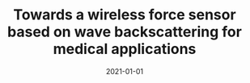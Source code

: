 ---
title: "Towards a wireless force sensor based on wave backscattering for medical applications"
collection: publications
permalink: /publication/2021-01-01-Towards-a-wireless-force-sensor-based-on-wave-backscattering-for-medical-applications
excerpt: '1 cites: https://scholar.google.com/scholar?oi=bibs\&amp;hl=en\&amp;cites=15518191727908187351'
date: 2021-01-01
venue: 'IEEE Sensors Journal'
link: 'https://doi.org/10.1145/2486001'
paperurl: '/files/papers/nsdi21-wiforce.pdf'
citation: ' C Girerd,  Q Zhang,  A Gupta,  M Dunna,  D Bharadia,  TK Morimoto, '
---